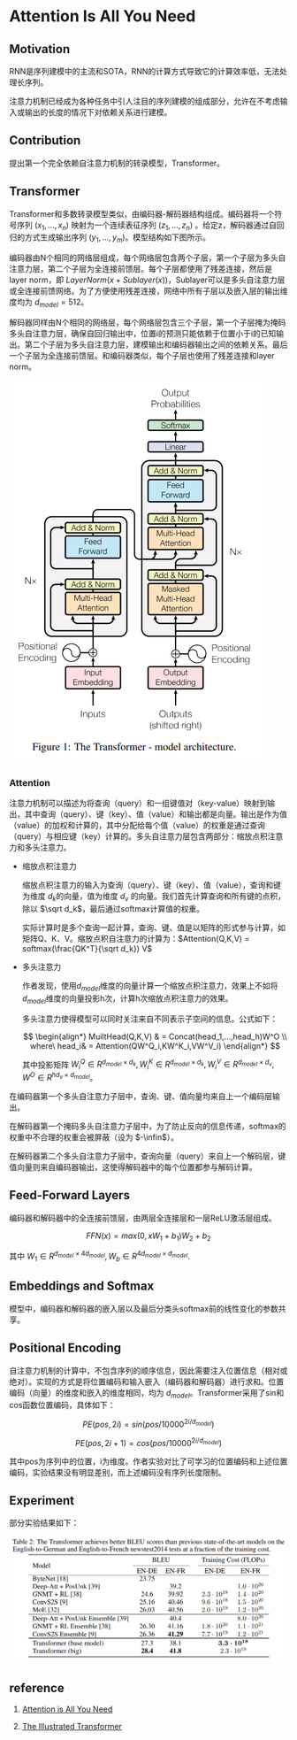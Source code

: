 # Attention Is All You Need

## Motivation

RNN是序列建模中的主流和SOTA，RNN的计算方式导致它的计算效率低，无法处理长序列。

注意力机制已经成为各种任务中引人注目的序列建模的组成部分，允许在不考虑输入或输出的长度的情况下对依赖关系进行建模。

## Contribution

提出第一个完全依赖自注意力机制的转录模型，Transformer。

## Transformer

Transformer和多数转录模型类似，由编码器-解码器结构组成。编码器将一个符号序列 $(x_1, ..., x_n)$ 映射为一个连续表征序列 $(z_1,...,z_n)$ 。给定z，解码器通过自回归的方式生成输出序列 $(y_1,...,y_m)$。模型结构如下图所示。

编码器由N个相同的网络层组成，每个网络层包含两个子层，第一个子层为多头自注意力层，第二个子层为全连接前馈层。每个子层都使用了残差连接，然后是layer norm，即 $LayerNorm(x + Sublayer(x))$，Sublayer可以是多头自注意力层或全连接前馈网络。为了方便使用残差连接，网络中所有子层以及嵌入层的输出维度均为 $d_{model}=512$。

解码器同样由N个相同的网络层，每个网络层包含三个子层，第一个子层掩为掩码多头自注意力层，确保自回归输出中，位置i的预测只能依赖于位置小于i的已知输出。第二个子层为多头自注意力层，建模输出和编码器输出之间的依赖关系。最后一个子层为全连接前馈层。和编码器类似，每个子层也使用了残差连接和layer norm。

![transformer archtecture](./assets/attention_transformer.png)

### Attention

注意力机制可以描述为将查询（query）和一组键值对（key-value）映射到输出，其中查询（query）、键（key）、值（value）和输出都是向量。输出是作为值（value）的加权和计算的，其中分配给每个值（value）的权重是通过查询（query）与相应键（key）计算的。多头自注意力层包含两部分：缩放点积注意力和多头注意力。

- 缩放点积注意力

  缩放点积注意力的输入为查询（query）、键（key）、值（value），查询和键为维度 $d_k$的向量，值为维度 $d_v$ 的向量。我们首先计算查询和所有键的点积，除以 $\sqrt d_k$，最后通过softmax计算值的权重。

  实际计算时是多个查询一起计算，查询、键、值是以矩阵的形式参与计算，如矩阵Q、K、V。缩放点积自注意力的计算为：$Attention(Q,K,V) = softmax(\frac{QK^T}{\sqrt d_k}) V$

- 多头注意力

  作者发现，使用$d_{model}$维度的向量计算一个缩放点积注意力，效果上不如将$d_{model}$维度的向量投影h次，计算h次缩放点积注意力的效果。

  多头注意力使得模型可以同时关注来自不同表示子空间的信息。公式如下：

  $$
  \begin{align*}
  MuiltHead(Q,K,V) & = Concat(head_1,...,head_h)W^O \\
  where\ head_i& = Attention(QW^Q_i,KW^K_i,VW^V_i)
  \end{align*}
  $$

  其中投影矩阵 $W^Q_i \in R^{d_{model} \times d_k},W^K_i \in R^{d_{model} \times d_k},W^V_i \in R^{d_{model} \times d_v},W^O \in R^{hd_v \times d_{model}}$。

在编码器第一个多头自注意力子层中，查询、键、值向量均来自上一个编码层输出。

在解码器第一个掩码多头自注意力子层中，为了防止反向的信息传递，softmax的权重中不合理的权重会被屏蔽（设为 $-\infin$）。

在解码器第二个多头自注意力子层中，查询向量（query）来自上一个解码层，键值向量则来自编码器输出，这使得解码器中的每个位置都参与解码计算。

## Feed-Forward Layers

编码器和解码器中的全连接前馈层，由两层全连接层和一层ReLU激活层组成。

$$ FFN(x) = max(0, x W_1 + b_1)W_2 + b_2 $$

其中 $W_1 \in R^{d_{model} \times 4d_{model}}, W_b \in R^{4d_{model} \times d_{model}}$.

## Embeddings and Softmax

模型中，编码器和解码器的嵌入层以及最后分类头softmax前的线性变化的参数共享。

## Positional Encoding

自注意力机制的计算中，不包含序列的顺序信息，因此需要注入位置信息（相对或绝对）。实现的方式是将位置编码和输入嵌入（编码器和解码器）进行求和。位置编码（向量）的维度和嵌入的维度相同，均为 $d_{model}$。Transformer采用了sin和cos函数位置编码，具体如下：

$$ PE(pos, 2i) = sin(pos/10000^{2i/d_{model}}) $$

$$ PE(pos, 2i+1) = cos(pos/10000^{2i/d_{model}}) $$

其中pos为序列中的位置，i为维度。作者实验对比了可学习的位置编码和上述位置编码，实验结果没有明显差别，而上述编码没有序列长度限制。

## Experiment

部分实验结果如下：

![exp](./assets/attention_exp.png)

## reference

1. [Attention is All You Need](https://arxiv.org/abs/1706.03762)

2. [The Illustrated Transformer](http://jalammar.github.io/illustrated-transformer/)